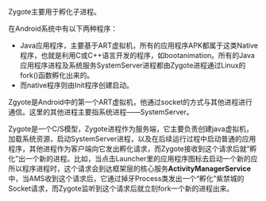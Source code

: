 Zygote主要用于孵化子进程。

在Android系统中有以下两种程序：

- Java应用程序，主要基于ART虚拟机，所有的应用程序APK都属于这类Native程序，也就是利用C或C++语言开发的程序，如bootanimation。所有的Java应用程序进程及系统服务SystemServer进程都由Zygote进程通过Linux的fork()函数孵化出来的。
- 而native程序则由Init程序创建启动。

Zgyote是Android中的第一个ART虚拟机，他通过socket的方式与其他进程进行通信。这里的其他进程主要指系统进程——SystemServer。

Zygote是一个C/S模型，Zygote进程作为服务端，它主要负责创建java虚拟机，加载系统资源，启动SystemServer进程，以及在后续运行过程中启动普通的应用程序，其他进程作为客户端向它发出孵化请求，而Zygote接收到这个请求后就“孵化”出一个新的进程。比如，当点击Launcher里的应用程序图标去启动一个新的应所以程序进程时，这个请求会到达框架层的核心服务**ActivityManagerService**中，当AMS收到这个请求后，它通过掉牙Process类发出一个“孵化”紫禁城的Socket请求，而Zygote监听到这个请求后就立刻fork一个新的进程出来。